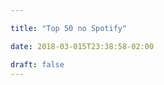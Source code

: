 ```yaml
---

title: "Top 50 no Spotify"

date: 2018-03-015T23:38:58-02:00

draft: false
---
```


<div id="greyscale">
</div>

<script src="https://d3js.org/d3.v4.min.js"></script>
<script src="https://cdnjs.cloudflare.com/ajax/libs/d3-legend/2.24.0/d3-legend.js"></script>
<script>
const svg = d3.select('svg'),
    width = 600,
    height = 600;
    svg.attr('viewBox', '0 0 '+width+' '+height)
    .attr('width', '100%');

const tooltipDiv = d3.select("body")
    .append("div")
    .attr("class", "tooltip")
    .style("opacity", 0);


const color = d3.scaleOrdinal(d3.schemeCategory20);

const simulation = d3.forceSimulation()
    .force('link', d3.forceLink().id(d => d.id))
    .force('collide', d3.forceCollide(30))
    .force('center', d3.forceCenter((width / 2), height / 2))
    .force('genreX', d3.forceX(genreX).strength(0.02))
    .force('genreY', d3.forceY(genreY));

svg.append('g')
    .attr('class', 'category-legend')
    .attr('transform', 'translate(20,20)');

const legend = d3.legendColor()
    .shape('circle')
    .shapeRadius('5')
    .orient('vertical')
    .classPrefix('legend');


d3.json('mytop50.json', function (error, graph) {

    var nodes = (graph.items).map((e) => ({"id": e.id, "name": e.name, "genres": e.genres, "img": e.images[2].url, "url": e.external_urls.spotify}))
    var edges = []

    for(var i = 0; i < nodes.length; i++){
      for(var j = i+1; j < nodes.length; j++){
        var common  = nodes[i].genres.filter(function(n) {
    return nodes[j].genres.indexOf(n) !== -1;});

        if(common.length > 0){
          edges.push({"source": nodes[i].id, "target": nodes[j].id, "type": common.includes("modern rock")? "modern rock": common.includes("modern rock")? "modern rock": common[0]})
        }
      }
    }

    graph = {"nodes": nodes, "edges": edges}


    if (error) throw error;

    const types = d3.set(graph.edges.map(e => e.type)).values();
    color.domain(types);

    legend
        .scale(color)
        .on('cellover', c => {
            d3.selectAll('.links line')
                .transition().duration(200)
                .attr('opacity', d => d.type === c ? 1 : 0);

            d3.selectAll('.node image')
                .filter(n => {
                   return graph.edges
                       .filter(e => e.type === c)
                       .find(e => e.source.id === n.id || e.target.id === n.id) !== undefined;
                })
                .attr('x', n => -33)
                .attr('y', n => -33)
                .attr('width', 66)
                .attr('height', 66);
        })
        .on('cellout', () => {
            d3.selectAll('.links line')
                .transition().duration(200)
                .attr('opacity', 1);

            d3.selectAll('.node image')
                .attr('x', n => -25)
                .attr('y', n => -25)
                .attr('width', 50)
                .attr('height', 50);
        });

    svg.select('.category-legend')
        .call(legend);

    const link = svg.append('g')
        .attr('class', 'links')
        .selectAll('line')
        .data(graph.edges)
        .enter()
        .append('line')
        .style('stroke', e => color(e.type))
        .attr('stroke-width', 1)
        .on('mouseover', d => {
            d3.selectAll('.legendlabel')
                .filter(l => l === d.type)
                .classed('legend-hover', true);
        })
        .on('mouseout', () => {
            d3.selectAll('.legendlabel')
                .classed('legend-hover', false);
        });

    const nodeGroup = svg.append('g')
        .attr('class', 'nodes')
        .selectAll('.node')
        .data(graph.nodes)
        .enter()
        .append('g')
        .attr('class', 'node')
        .call(d3.drag()
            .on('start', dragstarted)
            .on('drag', dragged)
            .on('end', dragended));

    nodeGroup
        .append('image')
        .attr('xlink:href', d => d.img)
        .attr('x', -25)
        .attr('y', -25)
        .attr('width', 50)
        .attr('height', 50)
        .on('mouseover', (d, i, nodes) => {
            svg.selectAll('.links line')
                .transition()
                .duration(200)
                .attr('opacity', e => d.id === e.source.id || d.id === e.target.id ? 1 : 0);

            tooltipDiv.transition()
                .duration(200)
                .style('opacity', 0.7);
            tooltipDiv.html(`${d.name} - ${d.genres}`)
                .style("left", d3.event.pageX + "px")
                .style("top", d3.event.pageY + "px");

            d3.selectAll(nodes)
                .classed('greyed', n => n.id !== d.id && !isAdjacent(d, n))
                .transition().duration(200)
                .attr('x', n => isAdjacent(d, n) ? -33 : -25)
                .attr('y', n => isAdjacent(d, n) ? -33 : -25)
                .attr('width', n => isAdjacent(d, n) ? 66 : 50)
                .attr('height', n => isAdjacent(d, n) ? 66 : 50);

            d3.select(nodes[i])
                .transition()
                .duration(200)
                .attr('x', -40)
                .attr('y', -40)
                .attr('width', 80)
                .attr('height', 80);

            d3.selectAll('.legendlabel')
                .filter(l => {
                    return graph.edges
                        .filter(e => e.source.id === d.id || e.target.id === d.id)
                        .map(e => e.type)
                        .includes(l);
                })
                .classed('legend-hover', true);

        })
        .on('mouseout', (d, i, nodes) => {
            svg.selectAll('.links line')
                .transition()
                .duration(200)
                .attr('opacity', 1)
                .attr('stroke-width', 1)
                .style('stroke', e => color(e.type));

            tooltipDiv.transition()
                .duration(200)
                .style('opacity', 0);

            d3.selectAll(nodes)
                .classed('greyed', false)
                .transition()
                .duration(200)
                .attr('x', -25)
                .attr('y', -25)
                .attr('width', 50)
                .attr('height', 50);

            d3.selectAll('.legendlabel')
                .classed('legend-hover', false);
            const node = d3.selectAll('.node')
                .filter(n => d.id === n.id);

            node.select('rect')
                .remove();

            node.select('text')
                .remove();
        })
        .on('click', d => window.open(d.url));

    simulation
        .nodes(graph.nodes)
        .on('tick', ticked);

    simulation.force('link')
        .links(graph.edges);

    function ticked() {
        link
            .attr('x1', d => d.source.x)
            .attr('y1', d => d.source.y)
            .attr('x2', d =>  d.target.x)
            .attr('y2', d => d.target.y);

        nodeGroup.attr('transform', d => `translate(${d.x}, ${d.y})`);
    }

    function isAdjacent(source, node) {
        return graph.edges
            .filter(e => e.source.id === source.id || e.target.id === source.id)
            .find(e => e.target.id === node.id || e.source.id === node.id) !== undefined;
    }
});

function dragstarted(d) {
    if (!d3.event.active) simulation.alphaTarget(0.3).restart();
    d.fx = d.x;
    d.fy = d.y;
}

function dragged(d) {
    d.fx = d3.event.x;
    d.fy = d3.event.y;
}

function genreX(n) {
    const genres = n.genres.join('-');
    if (genres.includes('hip hop') || genres.includes('rap')) {
        return width / 4 * 3;
    } else if (genres.includes('house')) {
        return width / 4;
    } else {
        return width;
    }
}

function genreY(n) {
    const genres = n.genres.join('-');
    if (genres.length === 0 && !genres.includes('hip hop') && !genres.includes('rap') && genres.includes('house')) {
        return height / 4;
    } else {
        return height / 2;
    }
}

function dragended(d) {
    if (!d3.event.active) simulation.alphaTarget(0);
    d.fx = null;
    d.fy = null;
}

</script>
